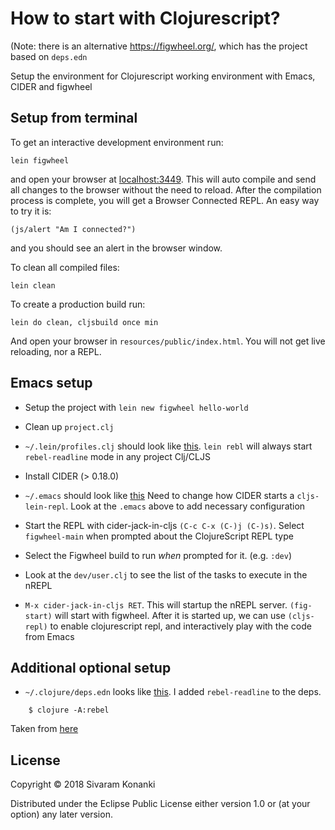 # How to start with Clojurescript?

(Note: there is an alternative https://figwheel.org/, which has the project based on `deps.edn`

Setup the environment for Clojurescript working environment with Emacs, CIDER and figwheel

## Setup from terminal

To get an interactive development environment run:

    lein figwheel

and open your browser at [localhost:3449](http://localhost:3449/).
This will auto compile and send all changes to the browser without the
need to reload. After the compilation process is complete, you will
get a Browser Connected REPL. An easy way to try it is:

    (js/alert "Am I connected?")

and you should see an alert in the browser window.

To clean all compiled files:

    lein clean

To create a production build run:

    lein do clean, cljsbuild once min

And open your browser in `resources/public/index.html`. You will not
get live reloading, nor a REPL. 

## Emacs setup

- Setup the project with `lein new figwheel hello-world`

- Clean up `project.clj`

- `~/.lein/profiles.clj` should look like [this](https://gist.github.com/sivakon/cba425ee1b2809d47c1e43001e1f1e63). `lein rebl` will always start `rebel-readline` mode in any project Clj/CLJS

- Install CIDER (> 0.18.0)

- `~/.emacs` should look like [this](https://gist.github.com/sivakon/8ce7e20f44f6c85f46714b61549080bd)
Need to change how CIDER starts a `cljs-lein-repl`. Look at the `.emacs` above to add necessary configuration

- Start the REPL with cider-jack-in-cljs `(C-c C-x (C-)j (C-)s)`. Select `figwheel-main` when prompted about the ClojureScript REPL type

- Select the Figwheel build to run *when* prompted for it. (e.g. `:dev`)

- Look at the `dev/user.clj` to see the list of the tasks to execute in the nREPL

- `M-x cider-jack-in-cljs RET`. This will startup the nREPL server. `(fig-start)` will start with figwheel. After it is started up, we can use `(cljs-repl)` to enable clojurescript repl, and interactively play with the code from Emacs

## Additional optional setup

- `~/.clojure/deps.edn` looks like [this](https://gist.github.com/sivakon/49443c243109c8398e79a32d0d5b45f8). I added `rebel-readline` to the deps.

```
	$ clojure -A:rebel
```
Taken from [here](https://github.com/bhauman/rebel-readline)

## License

Copyright © 2018 Sivaram Konanki

Distributed under the Eclipse Public License either version 1.0 or (at your option) any later version.
